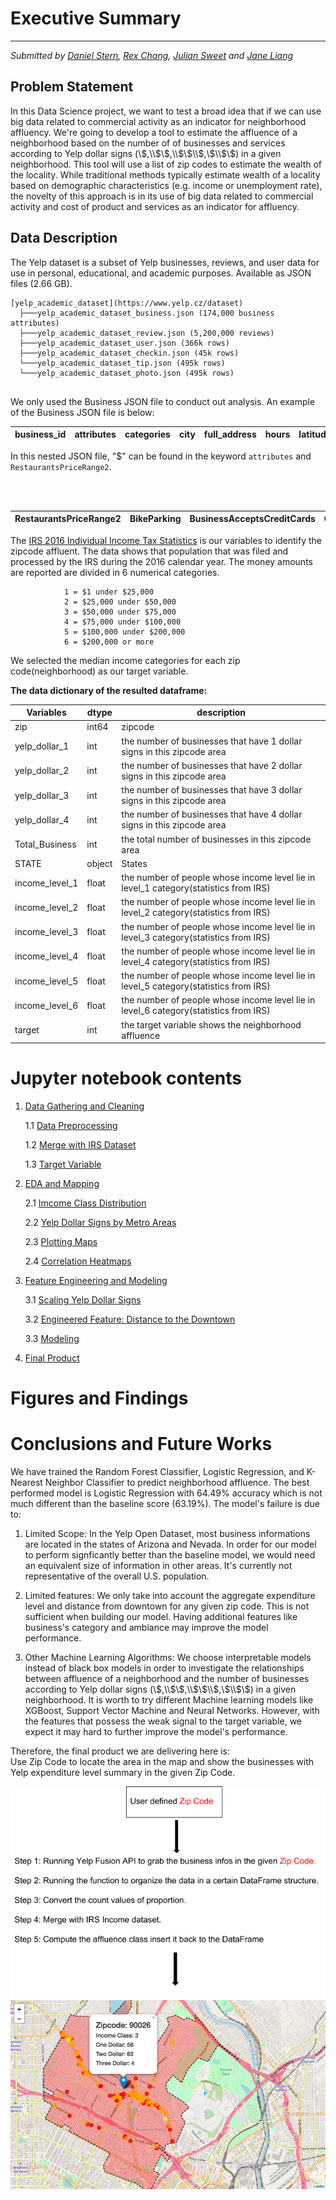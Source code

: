 # Executive Summary
-----------------------------------

*Submitted by [Daniel Stern](https://github.com/dstern1215), [Rex Chang](https://github.com/rexchang0424), [Julian Sweet](https://github.com/jsweet080) and [Jane Liang](https://github.com/jlian014)*

## Problem Statement

In this Data Science project, we want to test a broad idea that if we can use big data related to commercial activity as an indicator for neighborhood affluency. We're going to develop a tool to estimate the affluence of a neighborhood based on the number of of businesses and services according to Yelp dollar signs (\\$,\\$\\$,\\$\\$\\$,\\$\\$\\$) in a given neighborhood. This tool will use a list of zip codes to estimate the wealth of the locality. While traditional methods typically estimate wealth of a locality based on demographic characteristics (e.g. income or unemployment rate), the novelty of this approach is in its use of big data related to commercial activity and cost of product and services as an indicator for affluency.



## Data Description

The Yelp dataset is a subset of Yelp businesses, reviews, and user data for use in personal, educational, and academic purposes. Available as JSON files (2.66 GB).

```
[yelp_academic_dataset](https://www.yelp.cz/dataset)
  ├───yelp_academic_dataset_business.json (174,000 business attributes)
  ├───yelp_academic_dataset_review.json (5,200,000 reviews)
  ├───yelp_academic_dataset_user.json (366k rows)
  ├───yelp_academic_dataset_checkin.json (45k rows)
  └───yelp_academic_dataset_tip.json (495k rows)
  └───yelp_academic_dataset_photo.json (495k rows)
      
```
We only used the Business JSON file to conduct out analysis. An example of the Business JSON file is below:

business_id | attributes | categories	| city | full_address | hours | latitude | longitude | name | neighborhoods | open | review_count | stars | state | type
:---: | :---: | :---: | :---: | :---: | :---: | :---: | :---: | :---: | :---: | :---: | :---: | :---: | :---: | :---: |


In this nested JSON file, "$" can be found in the
keyword `attributes` and `RestaurantsPriceRange2`.

<br>
<br>

RestaurantsPriceRange2 | BikeParking | BusinessAcceptsCreditCards	| GoodForKids| RestaurantsAttire | NoiseLevel | OutdoorSeating | RestaurantsAttire | RestaurantsDelivery | RestaurantsTakeOut | RestaurantsReservations | GoodForKids | HasTV | 
:---: | :---: | :---: | :---: | :---: | :---: | :---: | :---: | :---: | :---: | :---: | :---: | :---: |




The [IRS 2016 Individual Income Tax Statistics](https://www.irs.gov/statistics/soi-tax-stats-individual-income-tax-statistics-2016-zip-code-data-soi) is our variables to identify the zipcode affluent. The data shows that population that was filed and processed by the IRS during the 2016 calendar year. The money amounts are reported are divided in 6 numerical categories.

                1 = $1 under $25,000
                2 = $25,000 under $50,000
                3 = $50,000 under $75,000
                4 = $75,000 under $100,000
                5 = $100,000 under $200,000
                6 = $200,000 or more

We selected the median income categories for each zip code(neighborhood) as our target variable. 

**The data dictionary of the resulted dataframe:**

|Variables| dtype| description |
|-------|----|-----|
|zip|int64|zipcode|
|yelp_dollar_1|int|the number of businesses that have 1 dollar signs in this zipcode area|
|yelp_dollar_2|int|the number of businesses that have 2 dollar signs in this zipcode area|
|yelp_dollar_3|int|the number of businesses that have 3 dollar signs in this zipcode area|
|yelp_dollar_4|int|the number of businesses that have 4 dollar signs in this zipcode area|
|Total_Business|int|the total number of businesses in this zipcode area|
|STATE|object|States|
|income_level_1|float|the number of people whose income level lie in level_1 category(statistics from IRS)|
|income_level_2|float|the number of people whose income level lie in level_2 category(statistics from IRS)|
|income_level_3|float|the number of people whose income level lie in level_3 category(statistics from IRS)|
|income_level_4|float|the number of people whose income level lie in level_4 category(statistics from IRS)|
|income_level_5|float|the number of people whose income level lie in level_5 category(statistics from IRS)|
|income_level_6|float|the number of people whose income level lie in level_6 category(statistics from IRS)|
|target|int|the target variable shows the neighborhood affluence

# Jupyter notebook contents

1. [Data Gathering and Cleaning](/Code/01_Data_Gathering_and_Cleaning.ipynb)

    1.1 [Data Preprocessing](/Code/01_Data_Gathering_and_Cleaning.ipynb)
    
    1.2 [Merge with IRS Dataset](/Code/01_Data_Gathering_and_Cleaning.ipynb)
    
    1.3 [Target Variable](/Code/01_Data_Gathering_and_Cleaning.ipynb)
    
    
    
2. [EDA and Mapping](/Code/02_EDA_and_Mapping.ipynb)
    
    2.1 [Imcome Class Distribution](/Code/02_EDA_and_Mapping.ipynb)
    
    2.2 [Yelp Dollar Signs by Metro Areas](/Code/02_EDA_and_Mapping.ipynb)
    
    2.3 [Plotting Maps](/Code/02_EDA_and_Mapping.ipynb)
    
    2.4 [Correlation Heatmaps](/Code/02_EDA_and_Mapping.ipynb)
    
  
3. [Feature Engineering and Modeling](/Code/03_Feature_Engineering_&_Modeling.ipynb)

    3.1 [Scaling Yelp Dollar Signs](/Code/03_Feature_Engineering_&_Modeling.ipynb)
    
    3.2 [Engineered Feature: Distance to the Downtown](/Code/03_Feature_Engineering_&_Modeling.ipynb)
    
    3.3 [Modeling](/Code/03_Feature_Engineering_&_Modeling.ipynb)


4. [Final Product](/Code/04_Final_Product.ipynb)
    
    
# Figures and Findings


# Conclusions and Future Works

We have trained the Random Forest Classifier, Logistic Regression, and K-Nearest Neighbor Classifier to predict neighborhood affluence. The best performed model is Logistic Regression with 64.49% accuracy which is not much different than the baseline score (63.19%). The model's failure is due to:

1) Limited Scope: In the Yelp Open Dataset, most business informations are
located in the states of Arizona and Nevada. In order for our model to perform signficantly better than the baseline model, we would need an equivalent size of information in other areas. It's currently not representative of the overall U.S. population.

2) Limited features: We only take into account the aggregate expenditure level and distance from downtown for any given zip code. This is not sufficient when building our model. Having additional features like business's category and ambiance may improve the model performance.

3) Other Machine Learning Algorithms: We choose interpretable models instead of black box models in order to investigate the relationships between affluence of a neighborhood and the number of businesses according to Yelp dollar signs (\\$,\\$\\$,\\$\\$\\$,\\$\\$\\$) in a given neighborhood. It is worth to try different Machine learning models like XGBoost, Support Vector Machine and Neural Networks. However, with the features that possess the weak signal to the target variable, we expect it may hard to further improve the model's performance.

Therefore, the final product we are delivering here is: <br>
Use Zip Code to locate the area in the map and show the businesses with Yelp expenditure level summary in the given Zip Code.  

![workflow](IMG/Workflow.png)
![demo](IMG/Map_demo.png)
